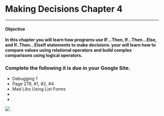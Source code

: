 # Making Decisions Chapter 4
<hr>
<h4>Objective</h4>
<b>In this chapter you will learn how programs use IF...Then, If...Then...Else, and If..Then...ElseIf statements to make decisions. your will learn how to compare values using relational operators and build complex comparisons using logical operators. </b>
<h3>Complete the following it is due in your Google Site.</h3>
<ul>
    <li>Debugging 1</li>
    <li>Page 278, #1, #2, #4</li>
    <li>Mad Libs Using List Forms</li>
    <img src>
    <li></li>
    <li></li>
 </ul>
<img src="https://www.tutorialspoint.com/vb.net/images/decision_making.jpg">

